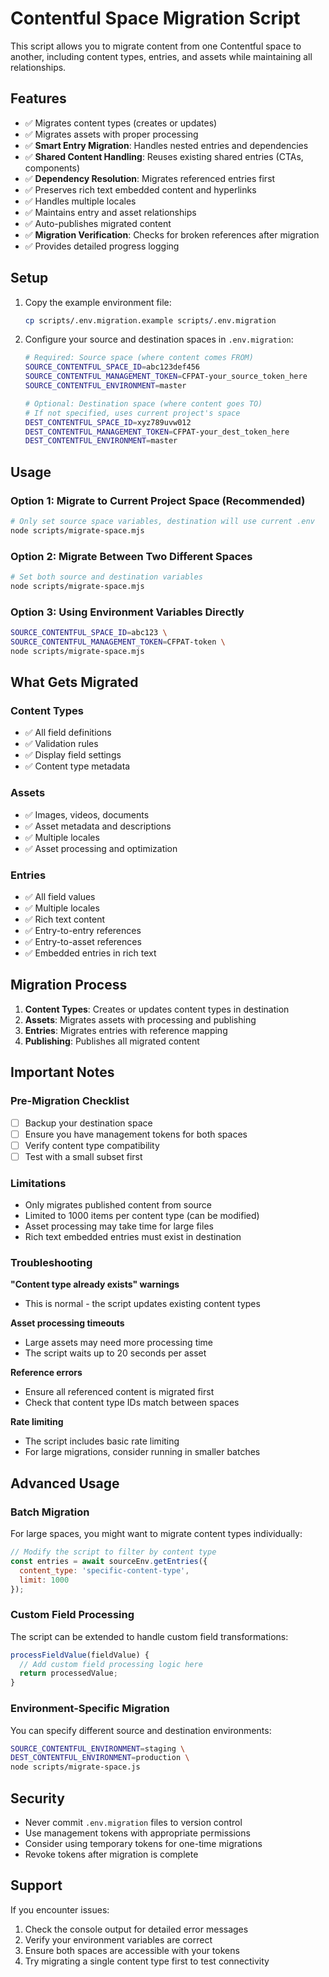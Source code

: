 # Contentful Space Migration Script

This script allows you to migrate content from one Contentful space to another, including content types, entries, and assets while maintaining all relationships.

## Features

- ✅ Migrates content types (creates or updates)
- ✅ Migrates assets with proper processing
- ✅ **Smart Entry Migration**: Handles nested entries and dependencies
- ✅ **Shared Content Handling**: Reuses existing shared entries (CTAs, components)
- ✅ **Dependency Resolution**: Migrates referenced entries first
- ✅ Preserves rich text embedded content and hyperlinks
- ✅ Handles multiple locales
- ✅ Maintains entry and asset relationships
- ✅ Auto-publishes migrated content
- ✅ **Migration Verification**: Checks for broken references after migration
- ✅ Provides detailed progress logging

## Setup

1. Copy the example environment file:
   ```bash
   cp scripts/.env.migration.example scripts/.env.migration
   ```

2. Configure your source and destination spaces in `.env.migration`:
   ```bash
   # Required: Source space (where content comes FROM)
   SOURCE_CONTENTFUL_SPACE_ID=abc123def456
   SOURCE_CONTENTFUL_MANAGEMENT_TOKEN=CFPAT-your_source_token_here
   SOURCE_CONTENTFUL_ENVIRONMENT=master
   
   # Optional: Destination space (where content goes TO)
   # If not specified, uses current project's space
   DEST_CONTENTFUL_SPACE_ID=xyz789uvw012  
   DEST_CONTENTFUL_MANAGEMENT_TOKEN=CFPAT-your_dest_token_here
   DEST_CONTENTFUL_ENVIRONMENT=master
   ```

## Usage

### Option 1: Migrate to Current Project Space (Recommended)
```bash
# Only set source space variables, destination will use current .env
node scripts/migrate-space.mjs
```

### Option 2: Migrate Between Two Different Spaces
```bash
# Set both source and destination variables
node scripts/migrate-space.mjs
```

### Option 3: Using Environment Variables Directly
```bash
SOURCE_CONTENTFUL_SPACE_ID=abc123 \
SOURCE_CONTENTFUL_MANAGEMENT_TOKEN=CFPAT-token \
node scripts/migrate-space.mjs
```

## What Gets Migrated

### Content Types
- ✅ All field definitions
- ✅ Validation rules
- ✅ Display field settings
- ✅ Content type metadata

### Assets
- ✅ Images, videos, documents
- ✅ Asset metadata and descriptions
- ✅ Multiple locales
- ✅ Asset processing and optimization

### Entries
- ✅ All field values
- ✅ Multiple locales
- ✅ Rich text content
- ✅ Entry-to-entry references
- ✅ Entry-to-asset references
- ✅ Embedded entries in rich text

## Migration Process

1. **Content Types**: Creates or updates content types in destination
2. **Assets**: Migrates assets with processing and publishing
3. **Entries**: Migrates entries with reference mapping
4. **Publishing**: Publishes all migrated content

## Important Notes

### Pre-Migration Checklist
- [ ] Backup your destination space
- [ ] Ensure you have management tokens for both spaces
- [ ] Verify content type compatibility
- [ ] Test with a small subset first

### Limitations
- Only migrates published content from source
- Limited to 1000 items per content type (can be modified)
- Asset processing may take time for large files
- Rich text embedded entries must exist in destination

### Troubleshooting

**"Content type already exists" warnings**
- This is normal - the script updates existing content types

**Asset processing timeouts**
- Large assets may need more processing time
- The script waits up to 20 seconds per asset

**Reference errors**
- Ensure all referenced content is migrated first
- Check that content type IDs match between spaces

**Rate limiting**
- The script includes basic rate limiting
- For large migrations, consider running in smaller batches

## Advanced Usage

### Batch Migration
For large spaces, you might want to migrate content types individually:

```javascript
// Modify the script to filter by content type
const entries = await sourceEnv.getEntries({ 
  content_type: 'specific-content-type',
  limit: 1000 
});
```

### Custom Field Processing
The script can be extended to handle custom field transformations:

```javascript
processFieldValue(fieldValue) {
  // Add custom field processing logic here
  return processedValue;
}
```

### Environment-Specific Migration
You can specify different source and destination environments:

```bash
SOURCE_CONTENTFUL_ENVIRONMENT=staging \
DEST_CONTENTFUL_ENVIRONMENT=production \
node scripts/migrate-space.js
```

## Security

- Never commit `.env.migration` files to version control
- Use management tokens with appropriate permissions
- Consider using temporary tokens for one-time migrations
- Revoke tokens after migration is complete

## Support

If you encounter issues:
1. Check the console output for detailed error messages
2. Verify your environment variables are correct
3. Ensure both spaces are accessible with your tokens
4. Try migrating a single content type first to test connectivity